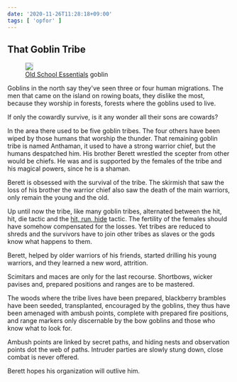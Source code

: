 ```yaml
---
date: '2020-11-26T11:28:18+09:00'
tags: [ 'opfor' ]
---
```


## That Goblin Tribe

<figure class="left">
<img src="images/20201126_gobstat.png" style="border: 1px solid lightgrey;" loading="lazy" />
<figcaption><a href="https://www.drivethrurpg.com/product/279183/OldSchool-Essentials-Classic-Fantasy-Rules-Tome?affiliate_id=2746229">Old School Essentials</a> goblin</figcaption>
</figure>

Goblins in the north say they've seen three or four human migrations. The men that came on the island on rowing boats, they dislike the most, because they worship in forests, forests where the goblins used to live.

If only the cowardly survive, is it any wonder all their sons are cowards?

In the area there used to be five goblin tribes. The four others have been wiped by those humans that worship the thunder. That remaining goblin tribe is named Anthaman, it used to have a strong warrior chief, but the humans despatched him. His brother Berett wrestled the scepter from other would be chiefs. He was and is supported by the females of the tribe and his magical powers, since he is a shaman.

Berett is obsessed with the survival of the tribe. The skirmish that saw the loss of his brother the warrior chief also saw the death of the main warriors, only remain the young and the old.

Up until now the tribe, like many goblin tribes, alternated between the hit, hit, die tactic and the [hit, run, hide](https://amzn.to/3l0Y7Re) tactic. The fertility of the females should have somehow compensated for the losses. Yet tribes are reduced to shreds and the survivors have to join other tribes as slaves or the gods know what happens to them.

Berett, helped by older warriors of his friends, started drilling his young warriors, and they learned a new word, attrition.

Scimitars and maces are only for the last recourse. Shortbows, wicker pavises and, prepared positions and ranges are to be mastered.

The woods where the tribe lives have been prepared, blackberry brambles have been seeded, transplanted, encouraged by the goblins, they thus have been amenaged with ambush points, complete with prepared fire positions, and range markers only discernable by the bow goblins and those who know what to look for.

Ambush points are linked by secret paths, and hiding nests and observation points dot the web of paths. Intruder parties are slowly stung down, close combat is never offered.

Berett hopes his organization will outlive him.

